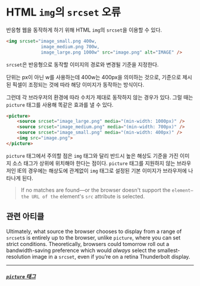 # HTML `img`의 `srcset` 오류

반응형 웹을 동작하게 하기 위해 HTML `img`의 `srcset`을 이용할 수 있다.

```html
<img srcset="image_small.png 400w,
             image_medium.png 700w,
             image_large.png 1000w" src="image.png" alt="IMAGE" />
```

`srcset`은 반응형으로 동작할 이미지의 경로와 변경될 기준을 지정한다.

단위는 px이 아닌 w를 사용하는데 400w는 400px을 의미하는 것으로, 기준으로 제시된 픽셀이 조정되는 것에 따라 해당 이미지가 동작하는 방식이다.

그런데 각 브라우저의 환경에 따라 수치가 제대로 동작하지 않는 경우가 있다. 그럴 때는 `picture` 태그를 사용해 똑같은 효과를 낼 수 있다.

```html
<picture>
    <source srcset="image_large.png" media="(min-width: 1000px)" />
    <source srcset="image_medium.png" media="(min-width: 700px)" />
    <source srcset="image_small.png" media="(min-width: 400px)" />
    <img src="image.png">
</picture>
```

`picture` 태그에서 주의할 점은 `img` 태그와 달리 반드시 높은 해상도 기준을 가진 이미지 소스 태그가 상위에 위치해야 한다는 점이다. `picture` 태그를 지원하지 않는 브라우저인 IE의 경우에는 해상도에 관계없이 `img` 태그로 설정된 기본 이미지가 브라우저에 나타나게 된다.

> If no matches are found—or the browser doesn't support the `` element—the URL of the `` element's `src` attribute is selected.



## 관련 아티클

Ultimately, what source the browser chooses to display from a range of `srcset`s is entirely up to the browser, unlike `picture`, where you can set strict conditions. Theoretically, browsers could tomorrow roll out a bandwidth-saving preference which would *always* select the smallest-resolution image in a `srcset`, even if you’re on a retina Thunderbolt display.

------

##### [`picture` 태그](https://developer.mozilla.org/ko/docs/Web/HTML/Element/picture)